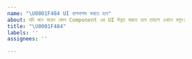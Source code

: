 ```yaml
---
name: "\U0001F484 UI হালনাগাদ করতে হবে"
about: যদি মনে করেন কোন Component এর UI উন্নত করতে হবে তাহলে এখানে বলুন।
title: "\U0001F484"
labels: ''
assignees: ''

---
```



